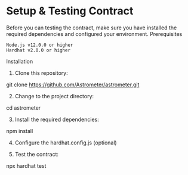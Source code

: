# Setup & Testing Contract

Before you can testing the contract, make sure you have installed the required dependencies and configured your environment.
Prerequisites

    Node.js v12.0.0 or higher
    Hardhat v2.0.0 or higher

Installation

1. Clone this repository:

git clone https://github.com/Astrometer/astrometer.git

2. Change to the project directory:

cd astrometer

3. Install the required dependencies:

npm install

4. Configure the hardhat.config.js (optional)

5. Test the contract:

npx hardhat test

